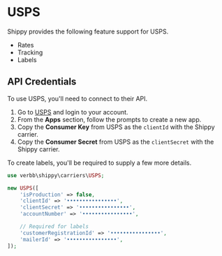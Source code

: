 # USPS
Shippy provides the following feature support for USPS.

- Rates
- Tracking
- Labels

## API Credentials
To use USPS, you'll need to connect to their API. 

1. Go to <a href="https://developer.usps.com/apis" target="_blank">USPS</a> and login to your account.
1. From the **Apps** section, follow the prompts to create a new app.
1. Copy the **Consumer Key** from USPS as the `clientId` with the Shippy carrier.
1. Copy the **Consumer Secret** from USPS as the `clientSecret` with the Shippy carrier.

To create labels, you'll be required to supply a few more details.

```php
use verbb\shippy\carriers\USPS;

new USPS([
    'isProduction' => false,
    'clientId' => '••••••••••••••••',
    'clientSecret' => '••••••••••••••••',
    'accountNumber' => '••••••••••••••••',

    // Required for labels
    'customerRegistrationId' => '••••••••••••••••',
    'mailerId' => '••••••••••••••••',
]);
```
